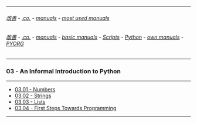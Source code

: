 
---

###### [改善](https://github.com/ttltrk/0C/blob/master/README.MD) - [.co.](https://github.com/ttltrk/PRG/blob/master/CODING.MD) - [manuals](https://github.com/ttltrk/PRG/blob/master/MAN.MD) - [most used manuals](https://github.com/ttltrk/PRG/blob/master/MUM.MD)

###### [改善](https://github.com/ttltrk/0C/blob/master/README.MD) - [.co.](https://github.com/ttltrk/PRG/blob/master/CODING.MD) - [manuals](https://github.com/ttltrk/PRG/blob/master/MAN.MD) - [basic manuals](https://github.com/ttltrk/PRG/blob/master/MANUALS.MD) - [Scripts](https://github.com/ttltrk/PRG/blob/master/PY/DOC/SC/SC.MD) - [Python](https://github.com/ttltrk/PRG/blob/master/PY/DOC/PY/PY.MD) - [own manuals](https://github.com/ttltrk/PRG/blob/master/PY/DOC/PY/MAN/MAN.MD) - [PYORG](https://github.com/ttltrk/PRG/blob/master/PY/DOC/PYORG/PYORG.MD)

---

### 03 - An Informal Introduction to Python

---

* [03.01 - Numbers](https://github.com/ttltrk/PRG/blob/master/PY/DOC/PYORG/03/0301/0301.MD)
* [03.02 - Strings](https://github.com/ttltrk/PRG/blob/master/PY/DOC/PYORG/03/0302/0302.MD)
* [03.03 - Lists](https://github.com/ttltrk/PRG/blob/master/PY/DOC/PYORG/03/0303/0303.MD)
* [03.04 - First Steps Towards Programming](https://github.com/ttltrk/PRG/blob/master/PY/DOC/PYORG/03/0304/0304.MD)

---
